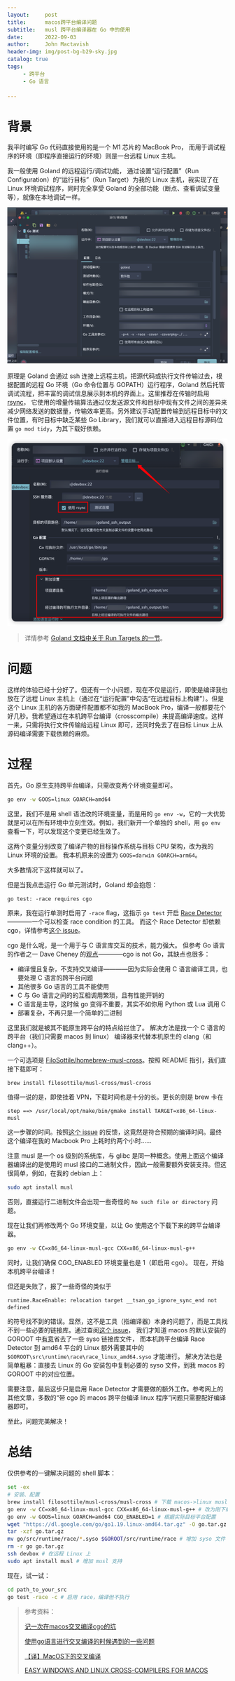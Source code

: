 ```yaml
---
layout:     post
title:      macos跨平台编译问题
subtitle:   musl 跨平台编译器在 Go 中的使用
date:       2022-09-03
author:     John Mactavish
header-img: img/post-bg-b29-sky.jpg
catalog: true
tags:
     - 跨平台
     - Go 语言

---
```


# 背景

我平时编写 Go 代码直接使用的是一个 M1 芯片的 MacBook Pro，
而用于调试程序的环境（即程序直接运行的环境）则是一台远程 Linux 主机。

我一般使用 Goland 的远程运行/调试功能，
通过设置“运行配置”（Run Configuration）的“运行目标”（Run Target）为我的 Linux 主机，我实现了在 Linux 环境调试程序，同时完全享受 Goland 的全部功能（断点、查看调试变量等），就像在本地调试一样。

![](/img/post-2022-macos-crosscompile-1.png)

原理是 Goland 会通过 ssh 连接上远程主机，把源代码或执行文件传输过去，根据配置的远程 Go 环境（Go 命令位置与 GOPATH）运行程序，Goland 然后托管调试流程，把丰富的调试信息展示到本机的界面上。这里推荐在传输时启用 [rsync](https://linux.die.net/man/1/rsync)，
它使用的增量传输算法通过仅发送源文件和目标中现有文件之间的差异来减少网络发送的数据量，传输效率更高。另外建议手动配置传输到远程目标中的文件位置，有时目标中缺乏某些 Go Library，我们就可以直接进入远程目标源码位置 `go mod tidy`，为其下载好依赖。

![](/img/post-2022-macos-crosscompile-2.png)

> 详情参考 [Goland 文档中关于 Run Targets 的一节](https://www.jetbrains.com/help/go/run-targets.html#ssh)。

# 问题

这样的体验已经十分好了。但还有一个小问题，现在不仅是运行，即使是编译我也放在了远程 Linux 主机上（通过在“运行配置”中勾选“在远程目标上构建”）。但是这个 Linux 主机的各方面硬件配置都不如我的 MacBook Pro，编译一般都要花个好几秒。我希望通过在本机跨平台编译（crosscompile）来提高编译速度。这样一来，只需将执行文件传输给远程 Linux 即可，还同时免去了在目标 Linux 上从源码编译需要下载依赖的麻烦。

# 过程

首先，Go 原生支持跨平台编译，只需改变两个环境变量即可。

```bash
go env -w GOOS=linux GOARCH=amd64
```

这里，我们不是用 shell 语法改的环境变量，而是用的 `go env -w`，它的一大优势就是可以在所有环境中立刻生效。例如，我们新开一个单独的 shell，用 `go env` 查看一下，可以发现这个变更已经生效了。

这两个变量分别改变了编译产物的目标操作系统与目标 CPU 架构，改为我的 Linux 环境的设置。
我本机原来的设置为 `GOOS=darwin GOARCH=arm64`。

大多数情况下这样就可以了。

但是当我点击运行 Go 单元测试时，Goland 却会抱怨：

```
go test: -race requires cgo
```

原来，我在运行单测时启用了 `-race` flag，这指示 `go test` 开启 [Race Detector](https://go.dev/blog/race-detector)————一个可以检查 race condition 的工具。
而这个 Race Detector 却依赖 cgo，详情参考[这个 issue](https://github.com/golang/go/issues/6508)。

cgo 是什么呢，是一个用于与 C 语言库交互的技术，能力强大。
但参考 Go 语言的作者之一 Dave Cheney 的[观点](https://dave.cheney.net/tag/cgo)————cgo is not Go，其缺点也很多：

- 编译慢且复杂，不支持交叉编译————因为实际会使用 C 语言编译工具，也要处理 C 语言的跨平台问题
- 其他很多 Go 语言的工具不能使用
- C 与 Go 语言之间的的互相调用繁琐，且有性能开销的
- C 语言是主导，这时候 go 变得不重要，其实不如你用 Python 或 Lua 调用 C
- 部署复杂，不再只是一个简单的二进制

这里我们就是被其不能原生跨平台的特点给拦住了。
解决方法是找一个 C 语言的跨平台（我们只需要 macos 到 linux）
编译器来代替本机原生的 clang（和 clang++）。

一个可选项是 [FiloSottile/homebrew-musl-cross](https://github.com/FiloSottile/homebrew-musl-cross)。按照 README 指引，我们直接下载即可：

```bash
brew install filosottile/musl-cross/musl-cross
```

值得一说的是，即使挂着 VPN，下载时间也是十分的长。更长的则是 brew 卡在

```
step ==> /usr/local/opt/make/bin/gmake install TARGET=x86_64-linux-musl
```

这一步骤的时间。按照[这个 issue](https://github.com/FiloSottile/homebrew-musl-cross/issues/15) 的反馈，这竟然是符合预期的编译时间。最终这个编译在我的 Macbook Pro 上耗时约两个小时……

注意 musl 是一个 os 级别的系统库，与 glibc 是同一种概念。使用上面这个编译器编译出的是使用的 musl 接口的二进制文件，因此一般需要额外安装支持。但这很简单，例如，在我的 debian 上：

```bash
sudo apt install musl
```

否则，直接运行二进制文件会出现一些奇怪的 `No such file or directory` 问题。

现在让我们再修改两个 Go 环境变量，以让 Go 使用这个下载下来的跨平台编译器。

```bash
go env -w CC=x86_64-linux-musl-gcc CXX=x86_64-linux-musl-g++
```

同时，让我们确保 CGO_ENABLED 环境变量也是 1（即启用 cgo）。
现在，开始本机跨平台编译！

但还是失败了，报了一些奇怪的类似于 

```
runtime.RaceEnable: relocation target __tsan_go_ignore_sync_end not defined
```

的符号找不到的错误。显然，这不是工具（指编译器）本身的问题了，而是工具找不到一些必要的链接库。通过查阅[这个 issue](https://github.com/golang/go/issues/42382)，
我们才知道 macos 的默认安装的 GOROOT 中[有意](https://go-review.googlesource.com/c/build/+/144281/)省去了一些 syso 链接库文件，
而本机跨平台编译 Race Detector 到 amd64 平台的 Linux 额外需要其中的 `$GOROOT\src\runtime\race\race_linux_amd64.syso` 才能进行。
解决方法也是简单粗暴：直接去 Linux 的 Go 安装包中复制必要的 syso 文件，到我 macos 的 GOROOT 中的对应位置。

需要注意，最后这步只是启用 Race Detector 才需要做的额外工作。参考网上的其他文章，多数的“带 cgo 的 macos 跨平台编译 linux 程序”问题只需要配好编译器即可。

至此，问题完美解决！

# 总结

仅供参考的一键解决问题的 shell 脚本：

```bash
set -ex
# 安装、配置
brew install filosottile/musl-cross/musl-cross # 下载 macos->linux musl 跨平台编译器
go env -w CC=x86_64-linux-musl-gcc CXX=x86_64-linux-musl-g++ # 改为刚下载的编译器
go env -w GOOS=linux GOARCH=amd64 CGO_ENABLED=1 # 根据实际目标平台配置
wget "https://dl.google.com/go/go1.19.linux-amd64.tar.gz" -O go.tar.gz # 或其他 Go 版本
tar -xzf go.tar.gz
mv go/src/runtime/race/*.syso $GOROOT/src/runtime/race # 增加 syso 文件
rm -r go go.tar.gz
ssh devbox # 在远程 Linux 上
sudo apt install musl # 增加 musl 支持
```

现在，试一试：

```bash
cd path_to_your_src
go test -race -c # 启用 race，编译但不执行
```

> 参考资料：
> 
> [记一次在macos交叉编译cgo的坑](https://utf8.hk/archives/macos-cgo-cross-compile.html)
>
> [使用go语言进行交叉编译的时候遇到的一些问题](https://www.baifachuan.com/posts/4862a3b1.html)
>
> [【译】MacOS下的交叉编译](https://saekiraku.github.io/article/18577/)
>
> [EASY WINDOWS AND LINUX CROSS-COMPILERS FOR MACOS](https://words.filippo.io/easy-windows-and-linux-cross-compilers-for-macos/)